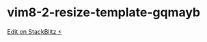 # vim8-2-resize-template-gqmayb

[Edit on StackBlitz ⚡️](https://stackblitz.com/edit/vim8-2-resize-template-gqmayb)